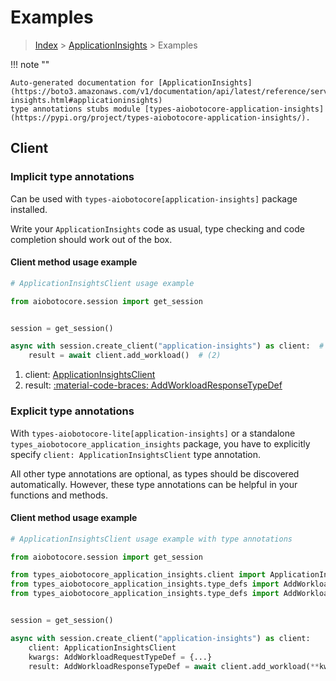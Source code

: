 # Examples

> [Index](../README.md) > [ApplicationInsights](./README.md) > Examples

!!! note ""

    Auto-generated documentation for [ApplicationInsights](https://boto3.amazonaws.com/v1/documentation/api/latest/reference/services/application-insights.html#applicationinsights)
    type annotations stubs module [types-aiobotocore-application-insights](https://pypi.org/project/types-aiobotocore-application-insights/).

## Client

### Implicit type annotations

Can be used with `types-aiobotocore[application-insights]` package installed.

Write your `ApplicationInsights` code as usual,
type checking and code completion should work out of the box.



#### Client method usage example

```python
# ApplicationInsightsClient usage example

from aiobotocore.session import get_session


session = get_session()

async with session.create_client("application-insights") as client:  # (1)
    result = await client.add_workload()  # (2)
```

1. client: [ApplicationInsightsClient](./client.md)
2. result: [:material-code-braces: AddWorkloadResponseTypeDef](./type_defs.md#addworkloadresponsetypedef)






### Explicit type annotations

With `types-aiobotocore-lite[application-insights]`
or a standalone `types_aiobotocore_application_insights` package, you have to explicitly specify
`client: ApplicationInsightsClient` type annotation.

All other type annotations are optional, as types should be discovered automatically.
However, these type annotations can be helpful in your functions and methods.


#### Client method usage example

```python
# ApplicationInsightsClient usage example with type annotations

from aiobotocore.session import get_session

from types_aiobotocore_application_insights.client import ApplicationInsightsClient
from types_aiobotocore_application_insights.type_defs import AddWorkloadResponseTypeDef
from types_aiobotocore_application_insights.type_defs import AddWorkloadRequestTypeDef


session = get_session()

async with session.create_client("application-insights") as client:
    client: ApplicationInsightsClient
    kwargs: AddWorkloadRequestTypeDef = {...}
    result: AddWorkloadResponseTypeDef = await client.add_workload(**kwargs)
```




